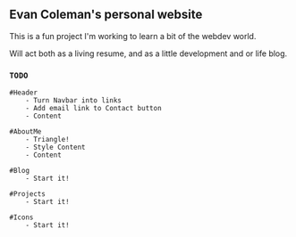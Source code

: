 ## Evan Coleman's personal website

This is a fun project I'm working to learn a bit of the webdev world.

Will act both as a living resume, and as a little development and or life blog.

### `TODO`

    #Header
        - Turn Navbar into links
        - Add email link to Contact button
        - Content

    #AboutMe
        - Triangle!
        - Style Content
        - Content

    #Blog
        - Start it!

    #Projects
        - Start it!

    #Icons
        - Start it!
